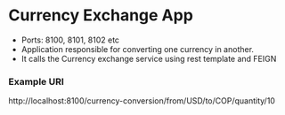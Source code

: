 # Currency Exchange App
- Ports: 8100, 8101, 8102 etc
- Application responsible for converting one currency in another.
- It calls the Currency exchange service using rest template and FEIGN

### Example URl
http://localhost:8100/currency-conversion/from/USD/to/COP/quantity/10